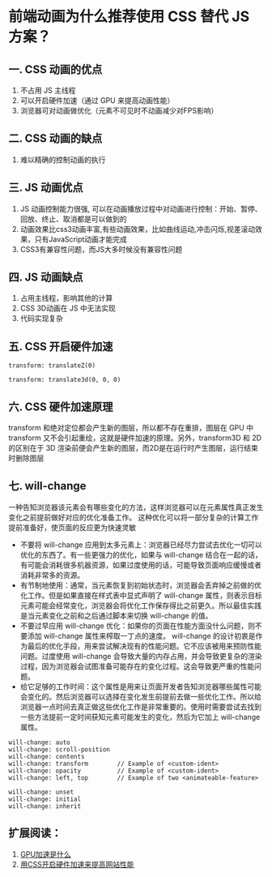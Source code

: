 # 前端动画为什么推荐使用 CSS 替代 JS 方案？

## 一. CSS 动画的优点
1. 不占用 JS 主线程
2. 可以开启硬件加速（通过 GPU 来提高动画性能）
3. 浏览器可对动画做优化（元素不可见时不动画减少对FPS影响）

## 二. CSS 动画的缺点
1. 难以精确的控制动画的执行

## 三. JS 动画优点
1. JS 动画控制能力很强, 可以在动画播放过程中对动画进行控制：开始、暂停、回放、终止、取消都是可以做到的
2. 动画效果比css3动画丰富,有些动画效果，比如曲线运动,冲击闪烁,视差滚动效果，只有JavaScript动画才能完成
3. CSS3有兼容性问题，而JS大多时候没有兼容性问题

## 四. JS 动画缺点
1. 占用主线程，影响其他的计算
2. CSS 3D动画在 JS 中无法实现
3. 代码实现复杂

## 五. CSS 开启硬件加速
`transform: translateZ(0)`

`transform: translate3d(0, 0, 0)`

## 六. CSS 硬件加速原理
transform 和绝对定位都会产生新的图层，所以都不存在重排，图层在 GPU 中 transform 又不会引起重绘，这就是硬件加速的原理。另外，transform3D 和 2D 的区别在于 3D 渲染前便会产生新的图层，而2D是在运行时产生图层，运行结束时删除图层

## 七. will-change
一种告知浏览器该元素会有哪些变化的方法，这样浏览器可以在元素属性真正发生变化之前提前做好对应的优化准备工作。 这种优化可以将一部分复杂的计算工作提前准备好，使页面的反应更为快速灵敏

- 不要将 will-change 应用到太多元素上：浏览器已经尽力尝试去优化一切可以优化的东西了。有一些更强力的优化，如果与 will-change 结合在一起的话，有可能会消耗很多机器资源，如果过度使用的话，可能导致页面响应缓慢或者消耗非常多的资源。
- 有节制地使用：通常，当元素恢复到初始状态时，浏览器会丢弃掉之前做的优化工作。但是如果直接在样式表中显式声明了 will-change 属性，则表示目标元素可能会经常变化，浏览器会将优化工作保存得比之前更久。所以最佳实践是当元素变化之前和之后通过脚本来切换 will-change 的值。
- 不要过早应用 will-change 优化：如果你的页面在性能方面没什么问题，则不要添加 will-change 属性来榨取一丁点的速度。 will-change 的设计初衷是作为最后的优化手段，用来尝试解决现有的性能问题。它不应该被用来预防性能问题。过度使用 will-change 会导致大量的内存占用，并会导致更复杂的渲染过程，因为浏览器会试图准备可能存在的变化过程。这会导致更严重的性能问题。
- 给它足够的工作时间：这个属性是用来让页面开发者告知浏览器哪些属性可能会变化的。然后浏览器可以选择在变化发生前提前去做一些优化工作。所以给浏览器一点时间去真正做这些优化工作是非常重要的。使用时需要尝试去找到一些方法提前一定时间获知元素可能发生的变化，然后为它加上 will-change 属性。

```
will-change: auto
will-change: scroll-position
will-change: contents
will-change: transform        // Example of <custom-ident>
will-change: opacity          // Example of <custom-ident>
will-change: left, top        // Example of two <animateable-feature>

will-change: unset
will-change: initial
will-change: inherit
```
## 扩展阅读：
1. [GPU加速是什么](https://aotu.io/notes/2017/04/11/GPU/index.html)
2. [用CSS开启硬件加速来提高网站性能](https://yq.aliyun.com/articles/606307)